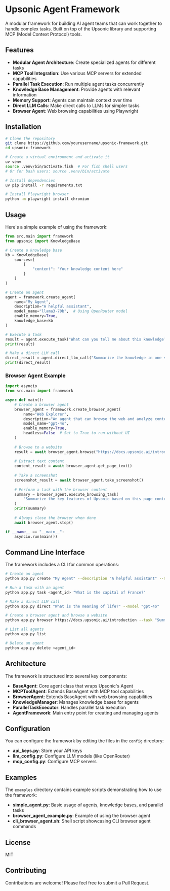 # Upsonic Agent Framework

A modular framework for building AI agent teams that can work together to handle complex tasks. Built on top of the Upsonic library and supporting MCP (Model Context Protocol) tools.

## Features

- **Modular Agent Architecture**: Create specialized agents for different tasks
- **MCP Tool Integration**: Use various MCP servers for extended capabilities
- **Parallel Task Execution**: Run multiple agent tasks concurrently
- **Knowledge Base Management**: Provide agents with relevant information
- **Memory Support**: Agents can maintain context over time
- **Direct LLM Calls**: Make direct calls to LLMs for simpler tasks
- **Browser Agent**: Web browsing capabilities using Playwright

## Installation

```bash
# Clone the repository
git clone https://github.com/yourusername/upsonic-framework.git
cd upsonic-framework

# Create a virtual environment and activate it
uv venv
source .venv/bin/activate.fish  # For fish shell users
# Or for bash users: source .venv/bin/activate

# Install dependencies
uv pip install -r requirements.txt

# Install Playwright browser
python -m playwright install chromium
```

## Usage

Here's a simple example of using the framework:

```python
from src.main import framework
from upsonic import KnowledgeBase

# Create a knowledge base
kb = KnowledgeBase(
    sources=[
        {
            "content": "Your knowledge content here"
        }
    ]
)

# Create an agent
agent = framework.create_agent(
    name="My Agent",
    description="A helpful assistant",
    model_name="llama3-70b",  # Using OpenRouter model
    enable_memory=True,
    knowledge_base=kb
)

# Execute a task
result = agent.execute_task("What can you tell me about this knowledge?")
print(result)

# Make a direct LLM call
direct_result = agent.direct_llm_call("Summarize the knowledge in one sentence")
print(direct_result)
```

### Browser Agent Example

```python
import asyncio
from src.main import framework

async def main():
    # Create a browser agent
    browser_agent = framework.create_browser_agent(
        name="Web Explorer",
        description="An agent that can browse the web and analyze content",
        model_name="gpt-4o",
        enable_memory=True,
        headless=False  # Set to True to run without UI
    )
    
    # Browse to a website
    result = await browser_agent.browse("https://docs.upsonic.ai/introduction")
    
    # Extract text content
    content_result = await browser_agent.get_page_text()
    
    # Take a screenshot
    screenshot_result = await browser_agent.take_screenshot()
    
    # Perform a task with the browser content
    summary = browser_agent.execute_browsing_task(
        "Summarize the key features of Upsonic based on this page content."
    )
    print(summary)
    
    # Always close the browser when done
    await browser_agent.stop()

if __name__ == "__main__":
    asyncio.run(main())
```

## Command Line Interface

The framework includes a CLI for common operations:

```bash
# Create an agent
python app.py create "My Agent" --description "A helpful assistant" --model "llama3-70b" --memory

# Run a task with an agent
python app.py task <agent_id> "What is the capital of France?"

# Make a direct LLM call
python app.py direct "What is the meaning of life?" --model "gpt-4o"

# Create a browser agent and browse a website
python app.py browser https://docs.upsonic.ai/introduction --task "Summarize this page" --model "gpt-4o"

# List all agents
python app.py list

# Delete an agent
python app.py delete <agent_id>
```

## Architecture

The framework is structured into several key components:

- **BaseAgent**: Core agent class that wraps Upsonic's Agent
- **MCPToolAgent**: Extends BaseAgent with MCP tool capabilities
- **BrowserAgent**: Extends BaseAgent with web browsing capabilities
- **KnowledgeManager**: Manages knowledge bases for agents
- **ParallelTaskExecutor**: Handles parallel task execution
- **AgentFramework**: Main entry point for creating and managing agents

## Configuration

You can configure the framework by editing the files in the `config` directory:

- **api_keys.py**: Store your API keys
- **llm_config.py**: Configure LLM models (like OpenRouter)
- **mcp_config.py**: Configure MCP servers

## Examples

The `examples` directory contains example scripts demonstrating how to use the framework:

- **simple_agent.py**: Basic usage of agents, knowledge bases, and parallel tasks
- **browser_agent_example.py**: Example of using the browser agent
- **cli_browser_agent.sh**: Shell script showcasing CLI browser agent commands

## License

MIT

## Contributing

Contributions are welcome! Please feel free to submit a Pull Request. 